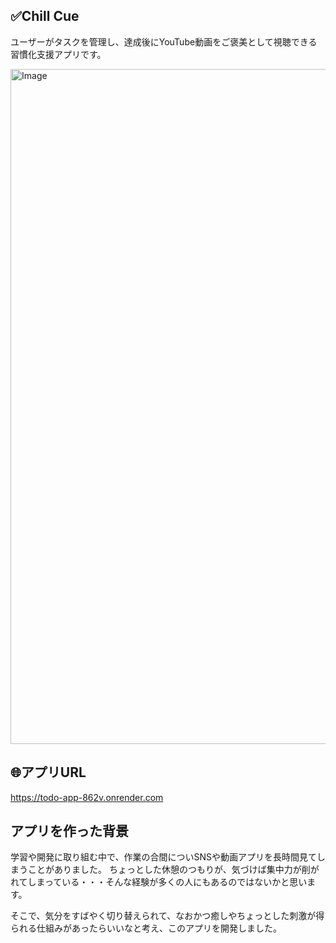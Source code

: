 ## ✅Chill Cue
ユーザーがタスクを管理し、達成後にYouTube動画をご褒美として視聴できる習慣化支援アプリです。

<img width="1920" height="1080" alt="Image" src="https://github.com/user-attachments/assets/86795003-0a19-4223-af6a-df884b801131" />

## 🌐アプリURL
https://todo-app-862v.onrender.com

## アプリを作った背景
学習や開発に取り組む中で、作業の合間についSNSや動画アプリを長時間見てしまうことがありました。
ちょっとした休憩のつもりが、気づけば集中力が削がれてしまっている・・・そんな経験が多くの人にもあるのではないかと思います。

そこで、気分をすばやく切り替えられて、なおかつ癒しやちょっとした刺激が得られる仕組みがあったらいいなと考え、このアプリを開発しました。
